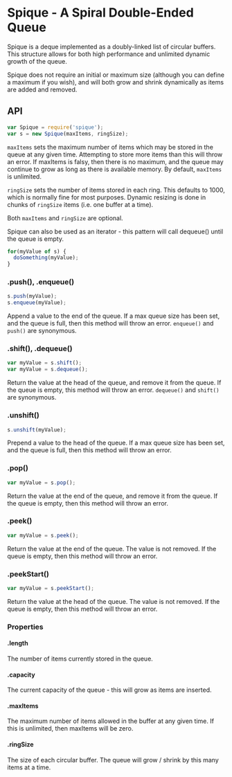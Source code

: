 Spique - A Spiral Double-Ended Queue
====================================

Spique is a deque implemented as a doubly-linked list of circular buffers. This
structure allows for both high performance and unlimited dynamic growth of the
queue.

Spique does not require an initial or maximum size (although you can define a
maximum if you wish), and will both grow and shrink dynamically as items are
added and removed.

## API
```javascript
var Spique = require('spique');
var s = new Spique(maxItems, ringSize);
```
`maxItems` sets the maximum number of items which may be stored in the queue at
any given time. Attempting to store more items than this will throw an error. If
maxItems is falsy, then there is no maximum, and the queue may continue to grow
as long as there is available memory. By default, `maxItems` is unlimited.

`ringSize` sets the number of items stored in each ring. This defaults to 1000,
which is normally fine for most purposes. Dynamic resizing is done in chunks of
`ringSize` items (i.e. one buffer at a time).

Both `maxItems` and `ringSize` are optional.

Spique can also be used as an iterator - this pattern will call dequeue() until
the queue is empty.
```javascript
for(myValue of s) {
  doSomething(myValue);
}
```

### .push(), .enqueue()
```javascript
s.push(myValue);
s.enqueue(myValue);
```
Append a value to the end of the queue. If a max queue size has been set, and the
queue is full, then this method will throw an error. `enqueue()` and `push()` are
synonymous.

### .shift(), .dequeue()
```javascript
var myValue = s.shift();
var myValue = s.dequeue();
```
Return the value at the head of the queue, and remove it from the queue. If the
queue is empty, this method will throw an error. `dequeue()` and `shift()` are
synonymous.

### .unshift()
```javascript
s.unshift(myValue);
```
Prepend a value to the head of the queue. If a max queue size has been set, and
the queue is full, then this method will throw an error.

### .pop()
```javascript
var myValue = s.pop();
```
Return the value at the end of the queue, and remove it from the queue. If the
queue is empty, then this method will throw an error.

### .peek()
```javascript
var myValue = s.peek();
```
Return the value at the end of the queue. The value is not removed. If the queue
is empty, then this method will throw an error.

### .peekStart()
```javascript
var myValue = s.peekStart();
```
Return the value at the head of the queue. The value is not removed. If the queue
is empty, then this method will throw an error.

### Properties
#### .length
The number of items currently stored in the queue.

#### .capacity
The current capacity of the queue - this will grow as items are inserted.

#### .maxItems
The maximum number of items allowed in the buffer at any given time. If this is
unlimited, then maxItems will be zero.

#### .ringSize
The size of each circular buffer. The queue will grow / shrink by this many items
at a time.
